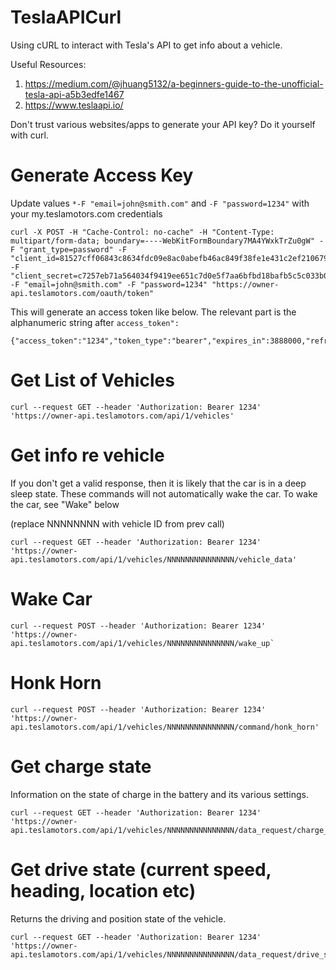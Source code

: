 # TeslaAPICurl
Using cURL to interact with Tesla's API to get info about a vehicle.

Useful Resources: 
1. https://medium.com/@jhuang5132/a-beginners-guide-to-the-unofficial-tesla-api-a5b3edfe1467
2. https://www.teslaapi.io/

Don't trust various websites/apps to generate your API key? Do it yourself with curl.

# Generate Access Key
Update values `*-F "email=john@smith.com"` and `-F "password=1234"` with your my.teslamotors.com credentials

```
curl -X POST -H "Cache-Control: no-cache" -H "Content-Type: multipart/form-data; boundary=----WebKitFormBoundary7MA4YWxkTrZu0gW" -F "grant_type=password" -F "client_id=81527cff06843c8634fdc09e8ac0abefb46ac849f38fe1e431c2ef2106796384" -F "client_secret=c7257eb71a564034f9419ee651c7d0e5f7aa6bfbd18bafb5c5c033b093bb2fa3" -F "email=john@smith.com" -F "password=1234" "https://owner-api.teslamotors.com/oauth/token"
```


This will generate an access token like below. The relevant part is the alphanumeric string after `access_token":`

```
{"access_token":"1234","token_type":"bearer","expires_in":3888000,"refresh_token":"4568","created_at":1573431375}% 
```

# Get List of Vehicles
```
curl --request GET --header 'Authorization: Bearer 1234' 'https://owner-api.teslamotors.com/api/1/vehicles'
```


# Get info re vehicle 

If you don't get a valid response, then it is likely that the car is in a deep sleep state. These commands will not automatically wake the car. To wake the car, see "Wake" below

(replace NNNNNNNN with vehicle ID from prev call) 
```
curl --request GET --header 'Authorization: Bearer 1234' 'https://owner-api.teslamotors.com/api/1/vehicles/NNNNNNNNNNNNNNN/vehicle_data'
```

# Wake Car
```
curl --request POST --header 'Authorization: Bearer 1234' 'https://owner-api.teslamotors.com/api/1/vehicles/NNNNNNNNNNNNNNN/wake_up`
```

# Honk Horn
```
curl --request POST --header 'Authorization: Bearer 1234' 'https://owner-api.teslamotors.com/api/1/vehicles/NNNNNNNNNNNNNNN/command/honk_horn'
```

# Get charge state
Information on the state of charge in the battery and its various settings.

```
curl --request GET --header 'Authorization: Bearer 1234' 'https://owner-api.teslamotors.com/api/1/vehicles/NNNNNNNNNNNNNNN/data_request/charge_state'
```

# Get drive state (current speed, heading, location etc)
Returns the driving and position state of the vehicle.

```
curl --request GET --header 'Authorization: Bearer 1234' 'https://owner-api.teslamotors.com/api/1/vehicles/NNNNNNNNNNNNNNN/data_request/drive_state'
```
